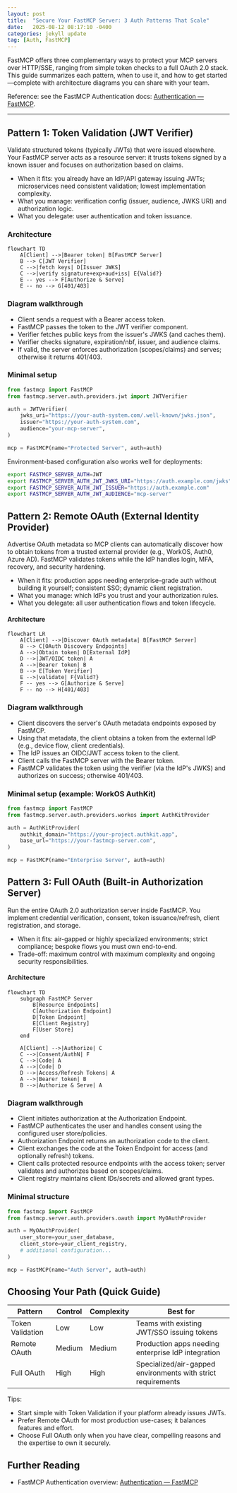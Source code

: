 ```yaml
---
layout: post
title:  "Secure Your FastMCP Server: 3 Auth Patterns That Scale"
date:   2025-08-12 08:17:10 -0400
categories: jekyll update
tag: [Auth, FastMCP]
---
```



FastMCP offers three complementary ways to protect your MCP servers over HTTP/SSE, ranging from simple token checks to a full OAuth 2.0 stack. This guide summarizes each pattern, when to use it, and how to get started—complete with architecture diagrams you can share with your team.

Reference: see the FastMCP Authentication docs: [Authentication — FastMCP](https://gofastmcp.com/servers/auth/authentication).

---

## Pattern 1: Token Validation (JWT Verifier)

Validate structured tokens (typically JWTs) that were issued elsewhere. Your FastMCP server acts as a resource server: it trusts tokens signed by a known issuer and focuses on authorization based on claims.

- When it fits: you already have an IdP/API gateway issuing JWTs; microservices need consistent validation; lowest implementation complexity.
- What you manage: verification config (issuer, audience, JWKS URI) and authorization logic.
- What you delegate: user authentication and token issuance.

### Architecture
```mermaid
flowchart TD
    A[Client] -->|Bearer token| B[FastMCP Server]
    B --> C[JWT Verifier]
    C -->|fetch keys| D[Issuer JWKS]
    C -->|verify signature+exp+aud+iss| E{Valid?}
    E -- yes --> F[Authorize & Serve]
    E -- no --> G[401/403]
```

### Diagram walkthrough
- Client sends a request with a Bearer access token.
- FastMCP passes the token to the JWT verifier component.
- Verifier fetches public keys from the issuer's JWKS (and caches them).
- Verifier checks signature, expiration/nbf, issuer, and audience claims.
- If valid, the server enforces authorization (scopes/claims) and serves; otherwise it returns 401/403.

### Minimal setup
```python
from fastmcp import FastMCP
from fastmcp.server.auth.providers.jwt import JWTVerifier

auth = JWTVerifier(
    jwks_uri="https://your-auth-system.com/.well-known/jwks.json",
    issuer="https://your-auth-system.com",
    audience="your-mcp-server",
)

mcp = FastMCP(name="Protected Server", auth=auth)
```

Environment-based configuration also works well for deployments:
```bash
export FASTMCP_SERVER_AUTH=JWT
export FASTMCP_SERVER_AUTH_JWT_JWKS_URI="https://auth.example.com/jwks"
export FASTMCP_SERVER_AUTH_JWT_ISSUER="https://auth.example.com"
export FASTMCP_SERVER_AUTH_JWT_AUDIENCE="mcp-server"
```

## Pattern 2: Remote OAuth (External Identity Provider)

Advertise OAuth metadata so MCP clients can automatically discover how to obtain tokens from a trusted external provider (e.g., WorkOS, Auth0, Azure AD). FastMCP validates tokens while the IdP handles login, MFA, recovery, and security hardening.

- When it fits: production apps needing enterprise-grade auth without building it yourself; consistent SSO; dynamic client registration.
- What you manage: which IdPs you trust and your authorization rules.
- What you delegate: all user authentication flows and token lifecycle.

#### Architecture
```mermaid
flowchart LR
    A[Client] -->|Discover OAuth metadata| B[FastMCP Server]
    B --> C[OAuth Discovery Endpoints]
    A -->|Obtain token| D[External IdP]
    D -->|JWT/OIDC token| A
    A -->|Bearer token| B
    B --> E[Token Verifier]
    E -->|validate| F{Valid?}
    F -- yes --> G[Authorize & Serve]
    F -- no --> H[401/403]
```

### Diagram walkthrough
- Client discovers the server's OAuth metadata endpoints exposed by FastMCP.
- Using that metadata, the client obtains a token from the external IdP (e.g., device flow, client credentials).
- The IdP issues an OIDC/JWT access token to the client.
- Client calls the FastMCP server with the Bearer token.
- FastMCP validates the token using the verifier (via the IdP's JWKS) and authorizes on success; otherwise 401/403.

### Minimal setup (example: WorkOS AuthKit)
```python
from fastmcp import FastMCP
from fastmcp.server.auth.providers.workos import AuthKitProvider

auth = AuthKitProvider(
    authkit_domain="https://your-project.authkit.app",
    base_url="https://your-fastmcp-server.com",
)

mcp = FastMCP(name="Enterprise Server", auth=auth)
```

## Pattern 3: Full OAuth (Built-in Authorization Server)

Run the entire OAuth 2.0 authorization server inside FastMCP. You implement credential verification, consent, token issuance/refresh, client registration, and storage.

- When it fits: air-gapped or highly specialized environments; strict compliance; bespoke flows you must own end-to-end.
- Trade-off: maximum control with maximum complexity and ongoing security responsibilities.

#### Architecture
```mermaid
flowchart TD
    subgraph FastMCP Server
        B[Resource Endpoints]
        C[Authorization Endpoint]
        D[Token Endpoint]
        E[Client Registry]
        F[User Store]
    end

    A[Client] -->|Authorize| C
    C -->|Consent/AuthN| F
    C -->|Code| A
    A -->|Code| D
    D -->|Access/Refresh Tokens| A
    A -->|Bearer token| B
    B -->|Authorize & Serve| A
```

### Diagram walkthrough
- Client initiates authorization at the Authorization Endpoint.
- FastMCP authenticates the user and handles consent using the configured user store/policies.
- Authorization Endpoint returns an authorization code to the client.
- Client exchanges the code at the Token Endpoint for access (and optionally refresh) tokens.
- Client calls protected resource endpoints with the access token; server validates and authorizes based on scopes/claims.
- Client registry maintains client IDs/secrets and allowed grant types.

### Minimal structure
```python
from fastmcp import FastMCP
from fastmcp.server.auth.providers.oauth import MyOAuthProvider

auth = MyOAuthProvider(
    user_store=your_user_database,
    client_store=your_client_registry,
    # additional configuration...
)

mcp = FastMCP(name="Auth Server", auth=auth)
```

## Choosing Your Path (Quick Guide)

| Pattern | Control | Complexity | Best for |
|---|---|---|---|
| Token Validation | Low | Low | Teams with existing JWT/SSO issuing tokens |
| Remote OAuth | Medium | Medium | Production apps needing enterprise IdP integration |
| Full OAuth | High | High | Specialized/air-gapped environments with strict requirements |

Tips:
- Start simple with Token Validation if your platform already issues JWTs.
- Prefer Remote OAuth for most production use-cases; it balances features and effort.
- Choose Full OAuth only when you have clear, compelling reasons and the expertise to own it securely.

## Further Reading
- FastMCP Authentication overview: [Authentication — FastMCP](https://gofastmcp.com/servers/auth/authentication)
